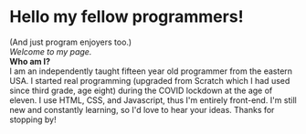 # Hello my fellow programmers!
(And just program enjoyers too.)
<br>
<i>Welcome to my page.</i>
<br>
<b>Who am I?</b>
<br>
I am an independently taught fifteen year old programmer from the eastern USA. I started real programming (upgraded from Scratch which I had used since third grade, age eight) during the COVID lockdown at the age of eleven.
I use HTML, CSS, and Javascript, thus I'm entirely front-end.
I'm still new and constantly learning, so I'd love to hear your ideas.
Thanks for stopping by!
